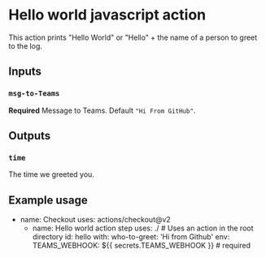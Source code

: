 # Hello world javascript action

This action prints "Hello World" or "Hello" + the name of a person to greet to the log.

## Inputs

### `msg-to-Teams`

**Required** Message to Teams. Default `"Hi From GitHub"`.

## Outputs

### `time`

The time we greeted you.

## Example usage

- name: Checkout
  uses: actions/checkout@v2
  - name: Hello world action step
    uses: ./ # Uses an action in the root directory
    id: hello
    with:
    who-to-greet: 'Hi from Github'
    env:
        TEAMS_WEBHOOK: ${{ secrets.TEAMS_WEBHOOK }} # required
